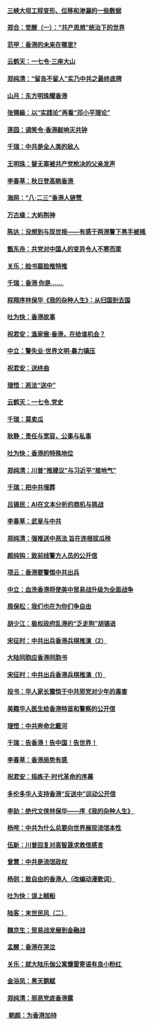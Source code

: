 #### [三峡大坝工程变形、位移和渗漏的一些数据](../pages/nsc993/n11478232.md?t=08262022) 
#### [郑合：觉醒（一）：“共产思想”统治下的世界](../pages/nsc993/n11477663.md?t=08262022) 
#### [范甲：香港的未来在哪里?](../pages/nsc993/n11477249.md?t=08262022) 
#### [云鹤天：一七令·三座大山](../pages/nsc993/n11477192.md?t=08262022) 
#### [郑纯清：“留岛不留人”实乃中共之最终底牌](../pages/nsc993/n11476160.md?t=08262022) 
#### [山月：东方明珠耀香港](../pages/nsc993/n11476077.md?t=08262022) 
#### [张翎燊：以“实践论”再看“邓小平理论”](../pages/nsc993/n11475733.md?t=08262022) 
#### [莲园：调笑令‧香港敲响灭共钟](../pages/nsc993/n11475723.md?t=08262022) 
#### [千瑞：中共是全人类的敌人](../pages/nsc993/n11475329.md?t=08262022) 
#### [王明珠：替无辜被共产党枪决的父亲发声](../pages/nsc993/n11474570.md?t=08262022) 
#### [李春草：秋日登高眺香港 ](../pages/nsc993/n11474491.md?t=08262022) 
#### [海网：“八·二三”香港人链赞 ](../pages/nsc993/n11474538.md?t=08262022) 
#### [万古缘：大屿荆神](../pages/nsc993/n11474401.md?t=08262022) 
#### [陈达：没想到与现世报——有感于两港警下黑手被捕 ](../pages/nsc993/n11472557.md?t=08262022) 
#### [甑东舟：共党对中国人的变异令人不寒而栗](../pages/nsc993/n11472496.md?t=08262022) 
#### [关乐：脸书扇脸推特推](../pages/nsc993/n11472488.md?t=08262022) 
#### [千瑞：香港  你是…… ](../pages/nsc993/n11472459.md?t=08262022) 
#### [程翔序林保华《我的杂种人生》：从归国到去国](../pages/nsc993/n11472369.md?t=08262022) 
#### [吐为快：香港故事](../pages/nsc993/n11471931.md?t=08262022) 
#### [祝君安：渔家傲‧香港，在给谁机会？](../pages/nsc993/n11469718.md?t=08262022) 
#### [中立：警失业‧世界文明‧暴力镇压](../pages/nsc993/n11467566.md?t=08262022) 
#### [祝君安：送终曲](../pages/nsc993/n11467546.md?t=08262022) 
#### [理悟：恶法“送中”](../pages/nsc993/n11467290.md?t=08262022) 
#### [云鹤天：一七令.党史](../pages/nsc993/n11464122.md?t=08262022) 
#### [千瑞：莫卖瓜](../pages/nsc993/n11463014.md?t=08262022) 
#### [耿静：责任与宽容，公事与私事](../pages/nsc993/n11462810.md?t=08262022) 
#### [吐为快：香港的特殊地位](../pages/nsc993/n11462562.md?t=08262022) 
#### [郑纯清：川普“推建议”与习近平“接地气”](../pages/nsc993/n11461683.md?t=08262022) 
#### [千瑞：把中共埋葬](../pages/nsc993/n11461658.md?t=08262022) 
#### [吕锡民：AI在文本分析的商机与挑战](../pages/nsc993/n11460607.md?t=08262022) 
#### [李春草：武皇与中共](../pages/nsc993/n11460589.md?t=08262022) 
#### [郑纯清：强推送中恶法 旨在连根拔瓜秧](../pages/nsc993/n11460526.md?t=08262022) 
#### [颜纯钩：致前线警方人员的公开信](../pages/nsc993/n11459564.md?t=08262022) 
#### [项云：香港要警惕中共出兵](../pages/nsc993/n11459530.md?t=08262022) 
#### [中立：血洗香港将使美中贸易战升级为全面战争](../pages/nsc993/n11459717.md?t=08262022) 
#### [周保松：我们也在为你们争自由](../pages/nsc993/n11459087.md?t=08262022) 
#### [胡少江：极权政府乱港的“乏走狗”胡锡进](../pages/nsc993/n11459051.md?t=08262022) 
#### [宋征时：中共出兵香港兵棋推演（2）](../pages/nsc993/n11458306.md?t=08262022) 
#### [大陆同胞应香港同胞书](../pages/nsc993/n11457241.md?t=08262022) 
#### [宋征时：中共出兵香港兵棋推演（1）](../pages/nsc993/n11455979.md?t=08262022) 
#### [投书：华人家长震惊于中共邪党对少年的毒害](../pages/nsc993/n11454664.md?t=08262022) 
#### [美籍华人医生给香港特首和警察的公开信](../pages/nsc993/n11454599.md?t=08262022) 
#### [理悟：中共奔命北戴河](../pages/nsc993/n11454254.md?t=08262022) 
#### [千瑞：告香港！告中国！告世界！](../pages/nsc993/n11452639.md?t=08262022) 
#### [李春草：香港局势有感 ](../pages/nsc993/n11452364.md?t=08262022) 
#### [祝君安：捣练子‧时代革命的序幕](../pages/nsc993/n11452353.md?t=08262022) 
#### [多伦多华人支持香港“反送中”运动公开信](../pages/nsc993/n11452323.md?t=08262022) 
#### [李劼：绝代文侠林保华——序《我的杂种人生》 ](../pages/nsc993/n11452282.md?t=08262022) 
#### [杨咤：中共为什么总要向世界展现流氓本性](../pages/nsc993/n11448899.md?t=08262022) 
#### [伍新：川普回复对高智晟求救信感言](../pages/nsc993/n11448808.md?t=08262022) 
#### [曾慧：中共是流氓政权 ](../pages/nsc993/n11447277.md?t=08262022) 
#### [杨则：致自由的香港人（改编动漫歌词）](../pages/nsc993/n11447253.md?t=08262022) 
#### [吐为快：误上贼船](../pages/nsc993/n11447241.md?t=08262022) 
#### [陆客：末世民风（二）](../pages/nsc993/n11447032.md?t=08262022) 
#### [魏京生：贸易战发展到金融战](../pages/nsc993/n11446827.md?t=08262022) 
#### [孟醒：香港在哭泣](../pages/nsc993/n11445586.md?t=08262022) 
#### [关乐：就大陆乐伽公寓爆雷寄语有良小粉红 ](../pages/nsc993/n11445344.md?t=08262022) 
#### [金浴凤：黑天鹅赋](../pages/nsc993/n11445105.md?t=08262022) 
#### [郑纯清：邪恶党底香港露](../pages/nsc993/n11444937.md?t=08262022) 
#### [ 朝颜：为香港加持](../pages/nsc993/n11444414.md?t=08262022) 
